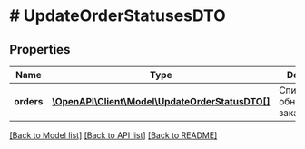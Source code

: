 # # UpdateOrderStatusesDTO

## Properties

Name | Type | Description | Notes
------------ | ------------- | ------------- | -------------
**orders** | [**\OpenAPI\Client\Model\UpdateOrderStatusDTO[]**](UpdateOrderStatusDTO.md) | Список с обновленными заказами | [optional]

[[Back to Model list]](../../README.md#models) [[Back to API list]](../../README.md#endpoints) [[Back to README]](../../README.md)
